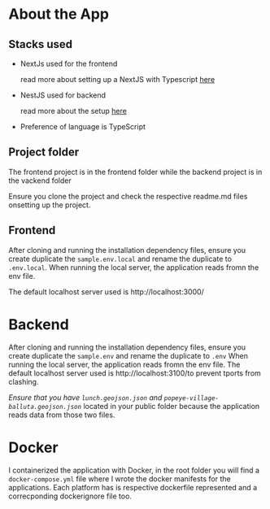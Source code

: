 # About the App

## Stacks used
- NextJs used for the frontend

    read more about setting up a NextJS with Typescript [here](https://nextjs.org/docs/basic-features/typescript)
- NestJS used for backend

    read more about the setup [here](https://docs.nestjs.com/)
- Preference of language is TypeScript

## Project folder
The frontend project is in the frontend folder while the backend project is in the vackend folder

Ensure you clone the project and check the respective readme.md files onsetting up the project.
## Frontend
After cloning and running the installation dependency files, ensure you create duplicate the `sample.env.local` and rename the duplicate to `.env.local`. When running the local server, the application reads fromn the env file.

The default localhost server used is http://localhost:3000/

# Backend
After cloning and running the installation dependency files, ensure you create duplicate the `sample.env` and rename the duplicate to `.env` When running the local server, the application reads fromn the env file.
The default localhost server used is http://localhost:3100/to prevent tports from clashing.

*Ensure that you have `lunch.geojson.json` and `popeye-village-balluta.geojson.json`* located in your public folder because the application reads data from those two files.

# Docker
I containerized the application with Docker, in the root folder you will find a `docker-compose.yml` file where  I wrote the docker manifests for the applications. Each platform has is respective dockerfile represented and a correcponding dockerignore file too.
